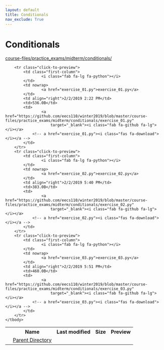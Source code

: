 ```yaml
---
layout: default
title: Conditionals
nav_exclude: True
---
```


# Conditionals

[course-files/practice_exams/midterm/conditionals/](.)

<table class="tbl-files">
    <tbody>
        <tr>
            <th valign="top"></th>
            <th>Name</th>
            <th>Last modified</th>
            <th>Size</th>
            <th>Preview</th>
        </tr>
        <tr>
            <td valign="top">
                <i class="fa fa-folder-open"></i>
            </td>
            <td><a href="../">Parent Directory</a></td>
            <td>&nbsp;</td>
            <td>&nbsp;</td>
            <td>&nbsp;</td>
        </tr>

        <tr class="click-to-preview">
            <td class="first-column">
                    <i class="fab fa-lg fa-python"></i>
            </td>
            <td nowrap>
                    <a href="exercise_01.py">exercise_01.py</a>
            </td>
            <td align="right">2/2/2019 2:22 PM</td>
            <td>536.0B</td>
            <td>
                    <a href="https://github.com/eecs110/winter2019/blob/master/course-files/practice_exams/midterm/conditionals/exercise_01.py" 
                        target="_blank"><i class="fab fa-github fa-lg"></i></a>
                <!-- a href="exercise_01.py"><i class="fas fa-download"></i></a -->
            </td>
        </tr>
        <tr class="click-to-preview">
            <td class="first-column">
                    <i class="fab fa-lg fa-python"></i>
            </td>
            <td nowrap>
                    <a href="exercise_02.py">exercise_02.py</a>
            </td>
            <td align="right">2/2/2019 5:40 PM</td>
            <td>383.0B</td>
            <td>
                    <a href="https://github.com/eecs110/winter2019/blob/master/course-files/practice_exams/midterm/conditionals/exercise_02.py" 
                        target="_blank"><i class="fab fa-github fa-lg"></i></a>
                <!-- a href="exercise_02.py"><i class="fas fa-download"></i></a -->
            </td>
        </tr>
        <tr class="click-to-preview">
            <td class="first-column">
                    <i class="fab fa-lg fa-python"></i>
            </td>
            <td nowrap>
                    <a href="exercise_03.py">exercise_03.py</a>
            </td>
            <td align="right">2/2/2019 5:51 PM</td>
            <td>460.0B</td>
            <td>
                    <a href="https://github.com/eecs110/winter2019/blob/master/course-files/practice_exams/midterm/conditionals/exercise_03.py" 
                        target="_blank"><i class="fab fa-github fa-lg"></i></a>
                <!-- a href="exercise_03.py"><i class="fas fa-download"></i></a -->
            </td>
        </tr>
    </tbody>
</table>

